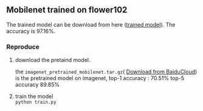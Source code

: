 ## Mobilenet trained on flower102 
The trained model can be download from here ([trained model](https://pan.baidu.com/s/1geHkrw3)). The accuracy is 97.16%.


### Reproduce 
1. download the pretaind model.

	the `imagenet_pretrained_mobilenet.tar.gz`( [Download from BaiduCloud](https://pan.baidu.com/s/1slK3wlB)) is the pretrained model on imagenet, top-1 accuracy : 70.51%
 top-5 accuracy 89.85%

2. train the model   
`python train.py`
